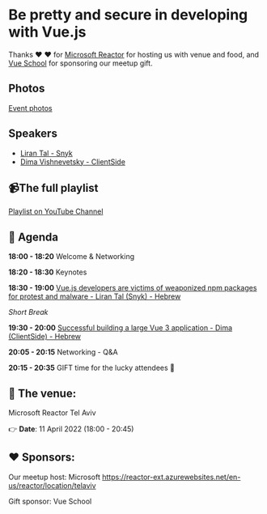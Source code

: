 
# Be pretty and secure in developing with Vue.js

Thanks ❤️ ❤️ for [Microsoft Reactor](https://reactor-ext.azurewebsites.net/en-us/reactor/location/telaviv) for hosting us with venue and food, and [Vue School](https://vueschool.io) for sponsoring our meetup gift.

## Photos

[Event photos](https://photos.google.com/share/AF1QipM79ataeWjaiCWe-3XCSY-B-4DD5SvpBvSEkDNojKOh9AEyCgvCBczpLCi5yLh5Uw?pli=1&key=Ulc0N2x5Q0Ezb1lsR01WQVltV0RVaUVxaGxmVjRR)

## Speakers

* [Liran Tal - Snyk](https://twitter.com/liran_tal)
* [Dima Vishnevetsky - ClientSide](https://il.linkedin.com/in/dimshik100)

## 📹The full playlist

[Playlist on YouTube Channel](https://www.youtube.com/playlist?list=PLDOkyp-lEYFiMszHinPOLU2dABdqEnMpt)

## 📆 Agenda

**18:00 - 18:20** Welcome & Networking

**18:20 - 18:30** Keynotes

**18:30 - 19:00** [Vue.js developers are victims of weaponized npm packages for protest and malware - Liran Tal (Snyk) - Hebrew](https://bit.ly/lirantal-fb1)

_Short Break_

**19:30 - 20:00** [Successful building a large Vue 3 application - Dima (ClientSide) - Hebrew](https://slides.com/dimshik/successfully-building-a-large-vuejs-3-app)

**20:05 - 20:15** Networking - Q&A

**20:15 - 20:35** GIFT time for the lucky attendees 🎁

## 🏢 The venue:

Microsoft Reactor
Tel Aviv

👉 **Date**: 11 April 2022 (18:00 - 20:45)

## ❤️ Sponsors:

Our meetup host: Microsoft
https://reactor-ext.azurewebsites.net/en-us/reactor/location/telaviv

Gift sponsor: Vue School

